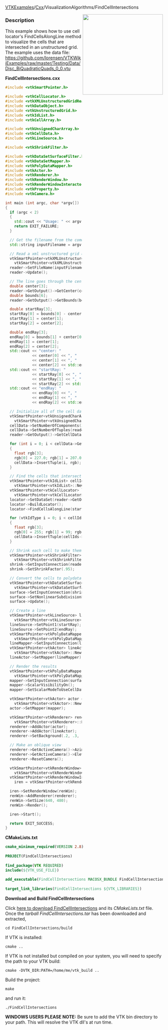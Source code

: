 [VTKExamples](Home)/[Cxx](Cxx)/VisualizationAlgorithms/FindCellIntersections

<img align="right" src="https://github.com/lorensen/VTKExamples/raw/master/Testing/Baseline/VisualizationAlgorithms/TestFindCellIntersections.png" width="256" />

### Description
This example shows how to use cell locator's FindCellsAlongLine method to visualize the cells that are intersected in an unstructured grid. The example uses the data file:
https://github.com/lorensen/VTKWikiExamples/raw/master/Testing/Data/Disc_BiQuadraticQuads_0_0.vtu

**FindCellIntersections.cxx**
```c++
#include <vtkSmartPointer.h>

#include <vtkCellLocator.h>
#include <vtkXMLUnstructuredGridReader.h>
#include <vtkDataObject.h>
#include <vtkUnstructuredGrid.h>
#include <vtkIdList.h>
#include <vtkCellArray.h>

#include <vtkUnsignedCharArray.h>
#include <vtkCellData.h>
#include <vtkLineSource.h>

#include <vtkShrinkFilter.h>

#include <vtkDataSetSurfaceFilter.h>
#include <vtkDataSetMapper.h>
#include <vtkPolyDataMapper.h>
#include <vtkActor.h>
#include <vtkRenderer.h>
#include <vtkRenderWindow.h>
#include <vtkRenderWindowInteractor.h>
#include <vtkProperty.h>
#include <vtkCamera.h>

int main (int argc, char *argv[])
{
  if (argc < 2)
  {
    std::cout << "Usage: " << argv[0] << " filename.vtu" << std::endl;
    return EXIT_FAILURE;
  }

  // Get the filename from the command line
  std::string inputFilename = argv[1];

  // Read a xml unstructured grid dataset
  vtkSmartPointer<vtkXMLUnstructuredGridReader> reader =
    vtkSmartPointer<vtkXMLUnstructuredGridReader>::New();
  reader->SetFileName(inputFilename.c_str());
  reader->Update();

  // The line goes through the center of the data and runs along the x axis
  double center[3];
  reader->GetOutput()->GetCenter(center);
  double bounds[6];
  reader->GetOutput()->GetBounds(bounds);

  double startRay[3];
  startRay[0] = bounds[0] - center[0];
  startRay[1] = center[1];
  startRay[2] = center[2];

  double endRay[3];
  endRay[0] = bounds[1] + center[0];
  endRay[1] = center[1];
  endRay[2] = center[2];
  std::cout << "center: "
            << center[0] << ", "
            << center[1] << ", "
            << center[2] << std::endl;
  std::cout << "startRay: "
            << startRay[0] << ", "
            << startRay[1] << ", "
            << startRay[2] << std::endl;
  std::cout << "endRay: "
            << endRay[0] << ", "
            << endRay[1] << ", "
            << endRay[2] << std::endl;

  // Initialize all of the cell data colors
  vtkSmartPointer<vtkUnsignedCharArray> cellData =
    vtkSmartPointer<vtkUnsignedCharArray>::New();
  cellData->SetNumberOfComponents(3);
  cellData->SetNumberOfTuples(reader->GetOutput()->GetNumberOfCells());
  reader->GetOutput()->GetCellData()->SetScalars(cellData);

  for (int i = 0; i < cellData->GetNumberOfTuples(); ++i)
  {
    float rgb[3];
    rgb[0] = 227.0; rgb[1] = 207.0; rgb[2] =  87.0; // banana
    cellData->InsertTuple(i, rgb);
  }

  // Find the cells that intersect the line and color those cells
  vtkSmartPointer<vtkIdList> cellIds =
    vtkSmartPointer<vtkIdList>::New();
  vtkSmartPointer<vtkCellLocator> locator =
    vtkSmartPointer<vtkCellLocator>::New();
  locator->SetDataSet(reader->GetOutput());
  locator->BuildLocator();
  locator->FindCellsAlongLine(startRay, endRay, .001, cellIds);

  for (vtkIdType i = 0; i < cellIds->GetNumberOfIds(); ++i)
  {
    float rgb[3];
    rgb[0] = 255; rgb[1] = 99; rgb[2] = 71; // tomato
    cellData->InsertTuple(cellIds->GetId(i), rgb);
  }

  // Shrink each cell to make them visible
  vtkSmartPointer<vtkShrinkFilter> shrink =
    vtkSmartPointer<vtkShrinkFilter>::New();
  shrink->SetInputConnection(reader->GetOutputPort());
  shrink->SetShrinkFactor(.95);

  // Convert the cells to polydata
  vtkSmartPointer<vtkDataSetSurfaceFilter> surface =
    vtkSmartPointer<vtkDataSetSurfaceFilter>::New();
  surface->SetInputConnection(shrink->GetOutputPort());
  surface->SetNonlinearSubdivisionLevel(2);
  surface->Update();

  // Create a line
  vtkSmartPointer<vtkLineSource> lineSource =
    vtkSmartPointer<vtkLineSource>::New();
  lineSource->SetPoint1(startRay);
  lineSource->SetPoint2(endRay);
  vtkSmartPointer<vtkPolyDataMapper> lineMapper =
    vtkSmartPointer<vtkPolyDataMapper>::New();
  lineMapper->SetInputConnection(lineSource->GetOutputPort());
  vtkSmartPointer<vtkActor> lineActor =
    vtkSmartPointer<vtkActor>::New();
  lineActor->SetMapper(lineMapper);

  // Render the results
  vtkSmartPointer<vtkPolyDataMapper> mapper =
    vtkSmartPointer<vtkPolyDataMapper>::New();
  mapper->SetInputConnection(surface->GetOutputPort());
  mapper->ScalarVisibilityOn();
  mapper->SetScalarModeToUseCellData();

  vtkSmartPointer<vtkActor> actor =
    vtkSmartPointer<vtkActor>::New();
  actor->SetMapper(mapper);

  vtkSmartPointer<vtkRenderer> renderer =
    vtkSmartPointer<vtkRenderer>::New();
  renderer->AddActor(actor);
  renderer->AddActor(lineActor);
  renderer->SetBackground(.2, .3, .4);

  // Make an oblique view
  renderer->GetActiveCamera()->Azimuth(30);
  renderer->GetActiveCamera()->Elevation(30);
  renderer->ResetCamera();

  vtkSmartPointer<vtkRenderWindow> renWin =
    vtkSmartPointer<vtkRenderWindow>::New();
  vtkSmartPointer<vtkRenderWindowInteractor>
    iren = vtkSmartPointer<vtkRenderWindowInteractor>::New();

  iren->SetRenderWindow(renWin);
  renWin->AddRenderer(renderer);
  renWin->SetSize(640, 480);
  renWin->Render();

  iren->Start();

  return EXIT_SUCCESS;
}
```
**CMakeLists.txt**
```cmake
cmake_minimum_required(VERSION 2.8)
 
PROJECT(FindCellIntersections)
 
find_package(VTK REQUIRED)
include(${VTK_USE_FILE})
 
add_executable(FindCellIntersections MACOSX_BUNDLE FindCellIntersections.cxx)
 
target_link_libraries(FindCellIntersections ${VTK_LIBRARIES})
```

**Download and Build FindCellIntersections**

Click [here to download FindCellIntersections](https://github.com/lorensen/VTKWikiExamplesTarballs/raw/master/FindCellIntersections.tar) and its *CMakeLists.txt* file.
Once the *tarball FindCellIntersections.tar* has been downloaded and extracted,
```
cd FindCellIntersections/build 
```
If VTK is installed:
```
cmake ..
```
If VTK is not installed but compiled on your system, you will need to specify the path to your VTK build:
```
cmake -DVTK_DIR:PATH=/home/me/vtk_build ..
```
Build the project:
```
make
```
and run it:
```
./FindCellIntersections
```
**WINDOWS USERS PLEASE NOTE:** Be sure to add the VTK bin directory to your path. This will resolve the VTK dll's at run time.

